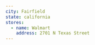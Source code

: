 ```yaml
---
city: Fairfield
state: california
stores:
  - name: Walmart
    address: 2701 N Texas Street
---
```

